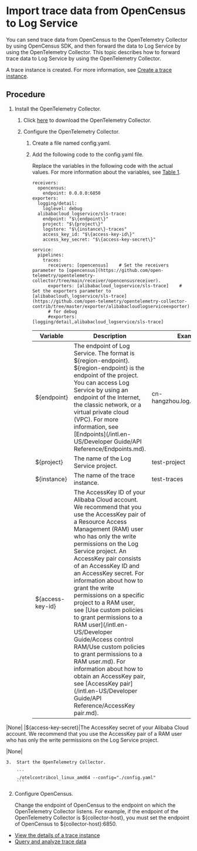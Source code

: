 # Import trace data from OpenCensus to Log Service

You can send trace data from OpenCensus to the OpenTelemetry Collector by using OpenCensus SDK, and then forward the data to Log Service by using the OpenTelemetry Collector. This topic describes how to forward trace data to Log Service by using the OpenTelemetry Collector.

A trace instance is created. For more information, see [Create a trace instance]().

## Procedure

1.  Install the OpenTelemetry Collector.

    1.  Click [here](https://github.com/open-telemetry/opentelemetry-collector-contrib/releases) to download the OpenTelemetry Collector.

    2.  Configure the OpenTelemetry Collector.

        1.  Create a file named config.yaml.
        2.  Add the following code to the config.yaml file.

            Replace the variables in the following code with the actual values. For more information about the variables, see [Table 1](#table_dii_mmp_0x8).

            ```
            receivers:
              opencensus:
                endpoint: 0.0.0.0:6850
            exporters:
              logging/detail:
                loglevel: debug
              alibabacloud_logservice/sls-trace:
                endpoint: "$\{endpoint\}"
                project: "$\{project\}"
                logstore: "$\{instance\}-traces"
                access_key_id: "$\{access-key-id\}"
                access_key_secret: "$\{access-key-secret\}"
            
            service:
              pipelines:
                traces:
                  receivers: [opencensus]    # Set the receivers parameter to [opencensus](https://github.com/open-telemetry/opentelemetry-collector/tree/main/receiver/opencensusreceiver). 
                  exporters: [alibabacloud_logservice/sls-trace]    # Set the exporters parameter to [alibabacloud\_logservice/sls-trace](https://github.com/open-telemetry/opentelemetry-collector-contrib/tree/master/exporter/alibabacloudlogserviceexporter). 
                  # for debug
                  #exporters: [logging/detail,alibabacloud_logservice/sls-trace]
            ```

            |Variable|Description|Example|
            |--------|-----------|-------|
            |$\{endpoint\}|The endpoint of Log Service. The format is $\{region-endpoint\}. $\{region-endpoint\} is the endpoint of the project. You can access Log Service by using an endpoint of the Internet, the classic network, or a virtual private cloud \(VPC\). For more information, see [Endpoints](/intl.en-US/Developer Guide/API Reference/Endpoints.md).|cn-hangzhou.log.aliyuncs.com|
            |$\{project\}|The name of the Log Service project.|test-project|
            |$\{instance\}|The name of the trace instance.|test-traces|
            |$\{access-key-id\}|The AccessKey ID of your Alibaba Cloud account. We recommend that you use the AccessKey pair of a Resource Access Management \(RAM\) user who has only the write permissions on the Log Service project. An AccessKey pair consists of an AccessKey ID and an AccessKey secret. For information about how to grant the write permissions on a specific project to a RAM user, see [Use custom policies to grant permissions to a RAM user](/intl.en-US/Developer Guide/Access control RAM/Use custom policies to grant permissions to a RAM user.md). For information about how to obtain an AccessKey pair, see [AccessKey pair](/intl.en-US/Developer Guide/API Reference/AccessKey pair.md).

|None|
            |$\{access-key-secret\}|The AccessKey secret of your Alibaba Cloud account. We recommend that you use the AccessKey pair of a RAM user who has only the write permissions on the Log Service project.

|None|

    3.  Start the OpenTelemetry Collector.

        ```
        ./otelcontribcol_linux_amd64 --config="./config.yaml"
        ```

2.  Configure OpenCensus.

    Change the endpoint of OpenCensus to the endpoint on which the OpenTelemetry Collector listens. For example, if the endpoint of the OpenTelemetry Collector is $\{collector-host\}, you must set the endpoint of OpenCensus to $\{collector-host\}:6850.


-   [View the details of a trace instance]()
-   [Query and analyze trace data]()


